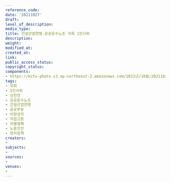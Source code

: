 ```yaml
---
reference_code: 
date: '20211027'
draft: 
level_of_description: 
media_type: 
title: 건설산업연맹.공공운수노조 국회 1인시위
description: 
weight: 
modified_at: 
created_at: 
link: 
public_access_status: 
copyright_status: 
components:
- https://kctu-photo.s3.ap-northeast-2.amazonaws.com/2021년/10월/20211027-건설산업연맹.공공운수노조+국회+1인시위_국회_1인시위_선전전_공공운수노조_건설산업연맹_공공부문_비정규직_직접고용_차별철폐_노동안전_정치정책/_1D20421.jpg
tags:
- 국회
- 1인시위
- 선전전
- 공공운수노조
- 건설산업연맹
- 공공부문
- 비정규직
- 직접고용
- 차별철폐
- 노동안전
- 정치정책
creators:
- 
subjects:
- 
sources:
- 
venues:
- 
---
```

